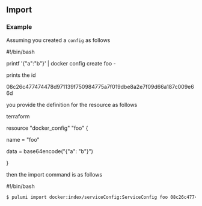 

## Import

### Example

Assuming you created a `config` as follows

#!/bin/bash

printf '{"a":"b"}' | docker config create foo -

prints the id 

08c26c477474478d971139f750984775a7f019dbe8a2e7f09d66a187c009e66d

you provide the definition for the resource as follows

terraform

resource "docker_config" "foo" {

  name = "foo"

  data = base64encode("{\"a\": \"b\"}")

}

then the import command is as follows

#!/bin/bash

```sh
$ pulumi import docker:index/serviceConfig:ServiceConfig foo 08c26c477474478d971139f750984775a7f019dbe8a2e7f09d66a187c009e66d
```

